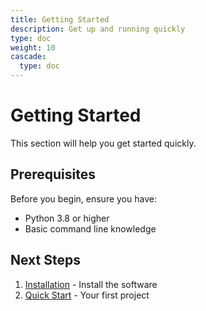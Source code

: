 ```yaml
---
title: Getting Started
description: Get up and running quickly
type: doc
weight: 10
cascade:
  type: doc
---
```


# Getting Started

This section will help you get started quickly.

## Prerequisites

Before you begin, ensure you have:

- Python 3.8 or higher
- Basic command line knowledge

## Next Steps

1. [Installation](installation/) - Install the software
2. [Quick Start](quickstart/) - Your first project
